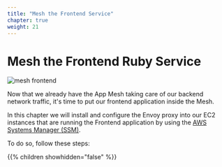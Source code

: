 ```yaml
---
title: "Mesh the Frontend Service"
chapter: true
weight: 21
---
```


# Mesh the Frontend Ruby Service

![mesh frontend](/images/app_mesh_architecture/mesh_frontend.png)

Now that we already have the App Mesh taking care of our backend network traffic, it's time to put our frontend application inside the Mesh.

In this chapter we will install and configure the Envoy proxy into our EC2 instances that are running the Frontend application by using the [AWS Systems Manager (SSM)](https://aws.amazon.com/systems-manager/).

To do so, follow these steps:

{{% children showhidden="false" %}}
